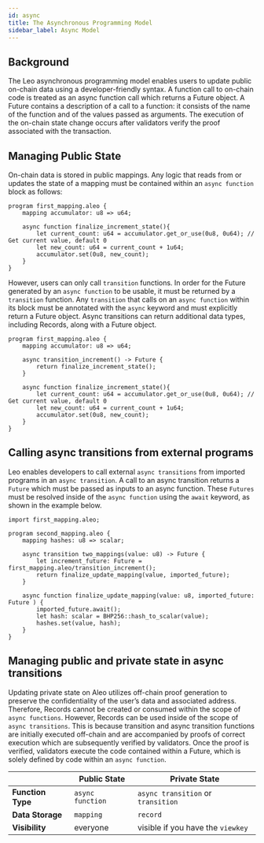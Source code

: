 ```yaml
---
id: async
title: The Asynchronous Programming Model
sidebar_label: Async Model
---
```


## Background

The Leo asynchronous programming model enables users to update public on-chain data using a developer-friendly syntax.  A function call to on-chain code is treated as an async function call which returns a Future object.  A Future contains a description of a call to a function: it consists of the name of the function and of the values passed as arguments.  The execution of the on-chain state change occurs after validators verify the proof associated with the transaction. 


## Managing Public State

On-chain data is stored in public mappings.  Any logic that reads from or updates the state of a mapping must be contained within an `async function` block as follows: 

```leo
program first_mapping.aleo {
    mapping accumulator: u8 => u64;

    async function finalize_increment_state(){
        let current_count: u64 = accumulator.get_or_use(0u8, 0u64); // Get current value, default 0
        let new_count: u64 = current_count + 1u64;
        accumulator.set(0u8, new_count);
    }
}
```

However, users can only call `transition` functions.  In order for the Future generated by an `async function` to be usable, it must be returned by a `transition` function.  Any `transition` that calls on an `async function` within its block must be annotated with the `async` keyword and must explicitly return a Future object.  Async transitions can return additional data types, including Records, along with a Future object.

```leo
program first_mapping.aleo {
    mapping accumulator: u8 => u64;
    
    async transition_increment() -> Future {
        return finalize_increment_state();
    }

    async function finalize_increment_state(){
        let current_count: u64 = accumulator.get_or_use(0u8, 0u64); // Get current value, default 0
        let new_count: u64 = current_count + 1u64;
        accumulator.set(0u8, new_count);
    }
}
```


## Calling async transitions from external programs

Leo enables developers to call external `async transitions` from imported programs in an `async transition`.  A call to an async transition returns a `Future` which must be passed as inputs to an async function.  These `Futures` must be resolved inside of the `async function` using the `await` keyword, as shown in the example below.

```leo
import first_mapping.aleo;

program second_mapping.aleo {
	mapping hashes: u8 => scalar;

    async transition two_mappings(value: u8) -> Future {
        let increment_future: Future = first_mapping.aleo/transition_increment();
        return finalize_update_mapping(value, imported_future); 
    } 

    async function finalize_update_mapping(value: u8, imported_future: Future ) {
	    imported_future.await();
	    let hash: scalar = BHP256::hash_to_scalar(value);
        hashes.set(value, hash);
    }
}
```


## Managing public and private state in async transitions

Updating private state on Aleo utilizes off-chain proof generation to preserve the confidentiality of the user’s data and associated address.  Therefore, Records cannot be created or consumed within the scope of `async functions`.  However, Records can be used inside of the scope of `async transitions`.  This is because transition and async transition functions are initially executed off-chain and are accompanied by proofs of correct execution which are subsequently verified by validators.  Once the proof is verified, validators execute the code contained within a Future, which is solely defined by code within an `async function`.  

|                          | **Public State**     | **Private State**                  |
|--------------------------|----------------------|------------------------------------|
| **Function Type**        | `async function`     | `async transition` or `transition` |
| **Data Storage**         | `mapping`            | `record`                           |
| **Visibility**           | everyone             | visible if you have the `viewkey`  |
